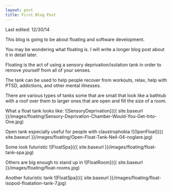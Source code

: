 ```yaml
---
layout: post
title: First Blog Post
---
```


Last edited: 12/30/14

This blog is going to be about floating and software development.

You may be wondering what floating is.  I will write a longer blog post about it in detail later.

Floating is the act of using a sensory deprivation/isolation tank in order to remove yourself from all of your senses.

The tank can be used to help people recover from workouts, relax, help with PTSD, addictions, and other mental illnesses.

There are various types of tanks some that are small that look like a bathtub with a roof over them to larger ones that are open and fill the size of a room.

What a float tank looks like:
![SensoryDeprivation]({{ site.baseurl }}/images/floating/Sensory-Deprivation-Chamber-Would-You-Get-Into-One.jpg)

Open tank especially useful for people with claustrophobia
![OpenFloat]({{ site.baseurl }}/images/floating/Open-Float-Tank-Neil-04-noglare.jpg)

Some look futuristic
![FloatSpa]({{ site.baseurl }}/images/floating/float-tank-spa.jpg)

Others are big enough to stand up in
![FloatRoom]({{ site.baseurl }}/images/floating/float-rooms.jpg)

Another futuristic tank
![FloatSpa]({{ site.baseurl }}/images/floating/float-isopod-floatation-tank-7.jpg)
